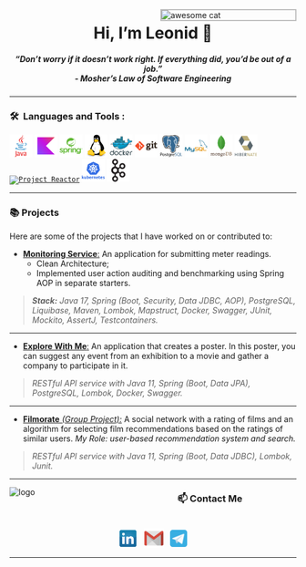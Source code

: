 <p><img align='right' width="235" alt="awesome cat" style="border: 2px solid rgba(128, 128, 128, 0.5);" src="https://media.giphy.com/media/v1.Y2lkPTc5MGI3NjExaDRoOHhrb3JwM3ZkaWh5YW1xb3IzcjFmNm9jbDVzYXN2dWg5OGE0OSZlcD12MV9pbnRlcm5hbF9naWZfYnlfaWQmY3Q9Zw/VbnUQpnihPSIgIXuZv/giphy-downsized.gif"/></p>

<h1 align="center">Hi, I’m Leonid 👋</h1>

<h5 align="center">
“Don’t worry if it doesn’t work right. If everything did, you’d be out of a job.” <br>
- Mosher’s Law of Software Engineering
</h5>


  ---

### 🛠️ &nbsp;Languages and Tools :
<p>
  <a href="https://www.java.com" target="_blank" rel="noreferrer">
    <code><img title="Java" alt="Java" height="40" src="https://raw.githubusercontent.com/devicons/devicon/master/icons/java/java-original-wordmark.svg"/></code></a>
  <a href="https://www.kotlinlang.org/" target="_blank" rel="noreferrer">
    <code><img title="Kotlin" alt="Kotlin" height="40" src="https://raw.githubusercontent.com/devicons/devicon/master/icons/kotlin/kotlin-original.svg"/></code></a>
  <a href="https://spring.io/" target="_blank" rel="noreferrer">
    <code><img title="Spring" alt="Spring" height="40" src="https://raw.githubusercontent.com/devicons/devicon/master/icons/spring/spring-original-wordmark.svg"/></code></a>
    <a href="https://www.linux.org/" target="_blank" rel="noreferrer">
    <code><img title="Linux" alt="Linux" height="40" src="https://raw.githubusercontent.com/devicons/devicon/master/icons/linux/linux-original.svg"/></code></a>
  <a href="https://www.docker.com/" target="_blank" rel="noreferrer">
    <code><img title="Docker" alt="Docker" height="40" src="https://raw.githubusercontent.com/devicons/devicon/master/icons/docker/docker-original-wordmark.svg"/></code></a>
  <a href="https://git-scm.com/" target="_blank" rel="noreferrer">
    <code><img title="Git" alt="Git" height="40" src="https://raw.githubusercontent.com/devicons/devicon/master/icons/git/git-original-wordmark.svg"/></code></a>
  <a href="https://www.postgresql.org" target="_blank" rel="noreferrer">
    <code><img title="PostgreSql" alt="PostgreSql" height="40" src="https://raw.githubusercontent.com/devicons/devicon/master/icons/postgresql/postgresql-original-wordmark.svg"/></code></a>
  <a href="https://www.mysql.com/" target="_blank" rel="noreferrer">
    <code><img title="MySQL" alt="MySQL" height="40" src="https://raw.githubusercontent.com/devicons/devicon/master/icons/mysql/mysql-original-wordmark.svg"/></code></a>
  <a href="https://www.mongodb.com/" target="_blank" rel="noreferrer">
    <code><img title="MongoDB" alt="MongoDB" height="40" src="https://raw.githubusercontent.com/devicons/devicon/master/icons/mongodb/mongodb-original-wordmark.svg"/></code></a>
  <a href="https://hibernate.org/" target="_blank" rel="noreferrer">
    <code><img title="Hibernate" alt="Hibernate" height="40" src="https://raw.githubusercontent.com/devicons/devicon/master/icons/hibernate/hibernate-original-wordmark.svg"/></code></a>
  <a href="https://projectreactor.io/" target="_blank" rel="noreferrer">
    <code><img title="Project Reactor" alt="Project Reactor" height="40" src="https://github.com/reactor/reactor-core/blob/main/docs/modules/ROOT/assets/images/logo.png?raw=true"/></code></a>
  <a href="https://kubernetes.io/" target="_blank" rel="noreferrer">
    <code><img title="Kubernetes" alt="Kubernetes" height="40" src="https://raw.githubusercontent.com/devicons/devicon/master/icons/kubernetes/kubernetes-plain-wordmark.svg"/></code></a>
  <a href="https://kafka.apache.org/" target="_blank" rel="noreferrer">
    <code><img title="Kafka" alt="Kafka" height="40" src="https://raw.githubusercontent.com/devicons/devicon/master/icons/apachekafka/apachekafka-original.svg"/></code></a>
</p>


---

### 📚 Projects
Here are some of the projects that I have worked on or contributed to:

- [**Monitoring Service**:](https://github.com/elGordoGato/monitoring-service) An application for submitting meter readings.
  - Clean Architecture;
  - Implemented user action auditing and benchmarking using Spring AOP in separate starters.

>_***Stack:*** Java 17, Spring (Boot, Security, Data JDBC, AOP), PostgreSQL, Liquibase, Maven, Lombok, Mapstruct, Docker, Swagger, JUnit, Mockito, AssertJ, Testcontainers._

---

- [**Explore With Me**:](https://github.com/elGordoGato/explore-with-me) An application that creates a poster. 
In this poster, you can suggest any event from an exhibition to a movie and gather a company to participate in it.

>_RESTful API service with Java 11, Spring (Boot, Data JPA), PostgreSQL, Lombok, Docker, Swagger._

---

- [**Filmorate** _(Group Project):_](https://github.com/AlexeiRomanchenko/java-filmorate)  A social network with a rating of films
and an algorithm for selecting film recommendations based on the ratings of similar users. _My Role: user-based recommendation system and search._

>_RESTful API service with Java 11, Spring (Boot, Data JDBC), Lombok, Junit._

---

[//]: # (### 📈 GitHub Stats)

[//]: # (| <a href="https://github.com/anuraghazra/github-readme-stats"><img align="center" src="https://github-readme-stats.vercel.app/api?username=elgordogato&show=reviews,prs_merged,prs_merged_percentage&show_icons=true&include_all_commits=true&theme=transparent&&hide=stars&hide_border=true&rank_icon=percentile" alt="elGordoGato's github stats" /></a> |                   <img align="center" src="https://github-readme-streak-stats.herokuapp.com?user=elGordoGato&theme=transparent&hide_border=true&date_format=M%20j%5B%2C%20Y%5D" alt="My github stats" />                   |)

[//]: # (|:-----------------------------------------------------------------------------------------------------------------------------------------------------------------------------------------------------------------------------------------------------------------------------------------------------------------------------------------------------:|:----------------------------------------------------------------------------------------------------------------------------------------------------------------------------------------------------------------------:| )

[//]: # (|                                                      <a href="https://github.com/elgordogato/explore-with-me"> <img align="center" src="https://github-readme-stats.vercel.app/api/pin/?username=elgordogato&repo=explore-with-me&theme=transparent&hide_border=true"  alt="Top Repositories"/></a>                                                       | <a href="https://github.com/elgordogato/github-readme-stats"><img align="center" src="https://github-readme-stats.vercel.app/api/top-langs/?username=elgordogato&layout=compact&theme=transparent&hide_border=true" /></a> |)

[//]: # ()





<p><img align='left' src="https://media.giphy.com/media/v1.Y2lkPTc5MGI3NjExcGw5ZDVqdmpyOXY2aGN0bjBxeHBkN3hucGR6MDE2M2k1enFwamZsaSZlcD12MV9pbnRlcm5hbF9naWZfYnlfaWQmY3Q9cw/UQsHPXWUijXGwdEGeZ/giphy.gif" width="200" alt="logo"/></p>


<h3 align="center"> 📫 Contact Me<br><br>

  <a href="https://linkedin.com/in/elgordogato"><img align='center' height="32" src="icons/linkedin.png"></a> &nbsp;
  <a href="mailto:lkozhenkin@gmail.com"><img align='center' height="35" src="icons/gmail.png"></a> &nbsp;
  <a href="https://t.me/kumar_lv"><img align='center' height="30" src="icons/telegram.svg"></a>

</h3>

---




<p>
<img align="right" src="https://komarev.com/ghpvc/?username=elGordoGato&style=flat-square&color=green" alt="" />




<!--
**elGordoGato/elGordoGato** is a ✨ _special_ ✨ repository because its `README.md` (this file) appears on your GitHub profile.

Here are some ideas to get you started:
<img src="https://media.giphy.com/media/v1.Y2lkPTc5MGI3NjExODhneGw4czM3a25qbGh2Nm1zNG9hbmo5Znc3ajQ2cXBkcTczMTJsaiZlcD12MV9pbnRlcm5hbF9naWZfYnlfaWQmY3Q9cw/hvRJCLFzcasrR4ia7z/giphy.gif" width="20">

- 🔭 I’m currently working on ...
- 🌱 I’m currently learning ...
- 👯 I’m looking to collaborate on ...
- 🤔 I’m looking for help with ...
- 💬 Ask me about ...
- 📫 How to reach me: ...
- 😄 Pronouns: ...
- ⚡ Fun fact: ...
-->
